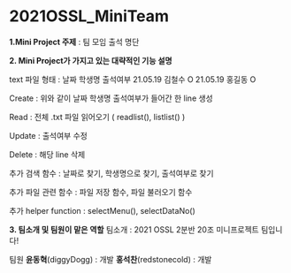 # 2021OSSL_MiniTeam

__1.Mini Project 주제__
: 팀 모임 출석 명단

__2. Mini Project가 가지고 있는 대략적인 기능 설명__<p>

text 파일 형태 :
날짜 학생명 출석여부
21.05.19 김철수 O
21.05.19 홍길동 O

Create : 위와 같이 날짜 학생명 출석여부가 들어간 한 line 생성

Read : 전체 .txt 파일 읽어오기 ( readlist(), listlist() )

Update : 출석여부 수정

Delete : 해당 line 삭제

추가 검색 함수 : 날짜로 찾기, 학생명으로 찾기, 출석여부로 찾기

추가 파일 관련 함수 : 파일 저장 함수, 파일 불러오기 함수

추가 helper function : selectMenu(), selectDataNo()

__3. 팀소개 및 팀원이 맡은 역할__
팀소개 : 2021 OSSL 2분반 20조 미니프로젝트 팀입니다!

팀원
__윤동혁__(diggyDogg) : 개발
__홍석찬__(redstonecold) : 개발
